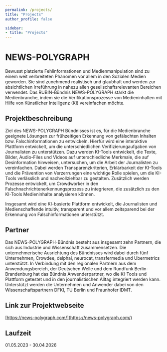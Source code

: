 ```yaml
---
permalink: /projects/
title: "Projects"
author_profile: false

sidebar: 
- title: "Projects"
---
```


# NEWS-POLYGRAPH

Bewusst platzierte Fehlinformationen und Medienmanipulation sind zu einem weit verbreiteten Phänomen vor allem in den Sozialen Medien geworden. Sie sind zunehmend realistisch und glaubhaft und werden zur absichtlichen Irreführung in nahezu allen gesellschaftsrelevanten Bereichen verwendet. Das RUBIN-Bündnis NEWS-POLYGRAPH stärkt die Medienbranche, indem sie die Verifikationsprozesse von Medieninhalten mit Hilfe von Künstlicher Intelligenz (KI) vereinfachen möchte.

## Projektbeschreibung

Ziel des NEWS-POLYGRAPH Bündnisses ist es, für die Medienbranche geeignete Lösungen zur frühzeitigen Erkennung von gefälschten Inhalten bzw. Falschinformationen zu entwickeln. Hierfür wird eine interaktive Plattform entwickelt, um die unterschiedlichen Verifizierungaufgaben von Journalisten zu unterstützen. Dazu werden KI-Tools entwickelt, die Texte, Bilder, Audio-Files und Videos auf unterschiedliche Merkmale, die auf Desinformation hinweisen, untersuchen, um die Arbeit der Journalisten zu vereinfachen. Dabei werden Transparenzkriterien, Erklärbarkeit der KI-Tools und die Prävention von Verzerrungen eine wichtige Rolle spielen, um die KI-Tools verlässlich und nachvollziehbar zu gestalten. Zusätzlich werden Prozesse entwickelt, um Crowdworker in den Falschnachrichtenerkennungsprozess zu integrieren, die zusätzlich zu den KI-Tools Medieninhalte analysieren können. 

Insgesamt wird eine KI-basierte Plattform entwickelt, die Journalisten und Medienschaffende intuitiv, transparent und vor allem zeitsparend bei der Erkennung von Falschinformationen unterstützt.

## Partner

Das NEWS-POLYGRAPH-Bündnis besteht aus insgesamt zehn Partnern, die sich aus Industrie und Wissenschaft zusammensetzen. Die unternehmerische Ausrichtung des Bündnisses wird dabei durch fünf Unternehmen, Crowdee, delphai, neurocat, transfermedia und Ubermetrics unterstützt. In Verbindung mit den regionalen Partnern aus dem Anwendungsbereich, der Deutschen Welle und dem Rundfunk Berlin-Brandenburg hat das Bündnis Anwenderpartner, wo die KI-Tools und Plattform getestet und in den journalistischen Alltag integriert werden kann. Unterstützt werden die Unternehmen und Anwender dabei von den Wissenschaftspartnern DFKI, TU Berlin und Fraunhofer IDMT.

## Link zur Projektwebseite

[https://news-polygraph.com/](https://news-polygraph.com/) 

## Laufzeit

01.05.2023 - 30.04.2026
